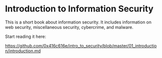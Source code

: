 # Introduction to Information Security

This is a short book about information security. It includes information on web security, miscellaneous security, cybercrime, and malware.

Start reading it here:

<https://github.com/0x416c616e/intro_to_security/blob/master/01_introduction/introduction.md>

